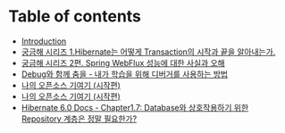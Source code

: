 # Table of contents

* [Introduction](README.md)
* [궁금해 시리즈 1.Hibernate는 어떻게 Transaction의 시작과 끝을 알아내는가.](<markdowns/궁금해 시리즈 1.Hibernate는 어떻게 Transaction의 시작과 끝을 알아내는가..md>)
* [궁금해 시리즈 2편. Spring WebFlux 성능에 대한 사실과 오해](<markdowns/궁금해 시리즈 2편. Spring WebFlux 성능에 대한 사실과 오해.md>)
* [Debug와 함께 춤을 - 내가 학습을 위해 디버거를 사용하는 방법](<markdowns/Debug와 함께 춤을 - 내가 학습을 위해 디버거를 사용하는 방법.md>)
* [나의 오픈소스 기여기 (시작편)](<markdowns/나의%20오픈소스%20기여기%20(시작편).md>)
* [나의 오픈소스 기여기 (시작편)](<markdowns/나의%20오픈소스%20기여기%20(시작편).md>)
* [Hibernate 6.0 Docs - Chapter1.7: Database와 상호작용하기 위한 Repository 계층은 정말 필요한가?](<markdowns/Database와 상호작용하기 위한 Repository 계층은 정말 필요한가.md>)
